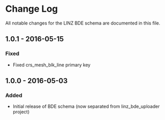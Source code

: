 # Change Log

All notable changes for the LINZ BDE schema are documented in this file.

## 1.0.1 - 2016-05-15
### Fixed
- Fixed crs_mesh_blk_line primary key

## 1.0.0 - 2016-05-03
### Added
- Initial release of BDE schema (now separated from linz_bde_uploader project)
